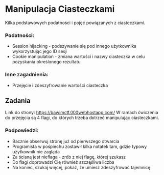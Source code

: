 # Manipulacja Ciasteczkami

Kilka podstawowych podatności i pojęć powiązanych z ciasteczkami.
  
### Podatności:
- Session hijacking - podszywanie się pod innego użytkownika wykorzystując jego ID sesji
- Cookie manipulation - zmiana wartości i nazwy ciasteczka w celu pozyskania określonego rezultatu

### Inne zagadnienia:
- Przejęcie i zdeszyfrowanie wartości ciasteczka

## Zadania
Link do strony: https://bawimctf.000webhostapp.com/
W ramach ćwiczenia do przejęcia są 4 flagi, do których trzeba dotrzeć manipulując ciasteczkami.

### Podpowiedzi:
- Bacznie obserwuj stronę już od pierwszego otwarcia
- Programista w pośpiechu zostawił kilka notatek tam, gdzie typowy użytkownik nie zagląda
- Za ścianą jest nieflaga - zrób z niej flagę, której szukasz
- Do flagi doprowadzi Cię również szczęśliwa liczba
- Na koniec, szukaj więcej, pokaż, że umiesz zdeszyfrować tajemnicę
